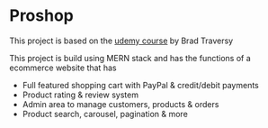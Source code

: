 # Proshop

This project is based on the [udemy course](https://www.udemy.com/course/mern-ecommerce/) by Brad Traversy

This project is build using MERN stack and has the functions of a ecommerce website that has

- Full featured shopping cart with PayPal & credit/debit payments
- Product rating & review system
- Admin area to manage customers, products & orders
- Product search, carousel, pagination & more
